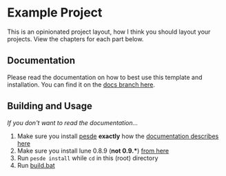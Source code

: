 # Example Project

This is an opinionated project layout, how I think you should layout your projects. View the chapters for each part below.

## Documentation

Please read the documentation on how to best use this template and installation. You can find it on the [docs branch here](https://github.com/rocult/script-template/tree/docs).

## Building and Usage

*If you don't want to read the documentation...*

1. Make sure you install [pesde](https://docs.pesde.dev/installation/) **exactly** how the [documentation describes here](https://docs.pesde.dev/installation/)
2. Make sure you install lune 0.8.9 (**not 0.9.\***) [from here](https://github.com/lune-org/lune/releases/tag/v0.8.9)
3. Run `pesde install` while `cd` in this (root) directory
4. Run [build.bat](./build.bat)
